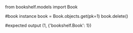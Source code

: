 from bookshelf.models import Book

#book instance
book = Book.objects.get(pk=1)
book.delete()

#expected output
(1, {'bookshelf.Book': 1})